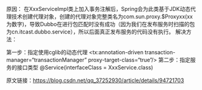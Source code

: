 原因：
在XxxServiceImpl类上加入事务注解后，Spring会为此类基于JDK动态代理技术创建代理对象，创建的代理对象完整类名为com.sun.proxy.$Proxyxx(xx为数字)，导致Dubbo在进行包匹配时没有成功（因为我们在发布服务时扫描的包为cn.itcast.dubbo.service），所以后面真正发布服务的代码没有执行。
解决方法：

第一步：指定使用cglib的动态代理
<tx:annotation-driven transaction-manager=“transactionManager” proxy-target-class=“true”/>
第二步：指定服务的接口类型
@Service(interfaceClass = XxxService.class)



原文链接：https://blog.csdn.net/qq_37252930/article/details/94721703
